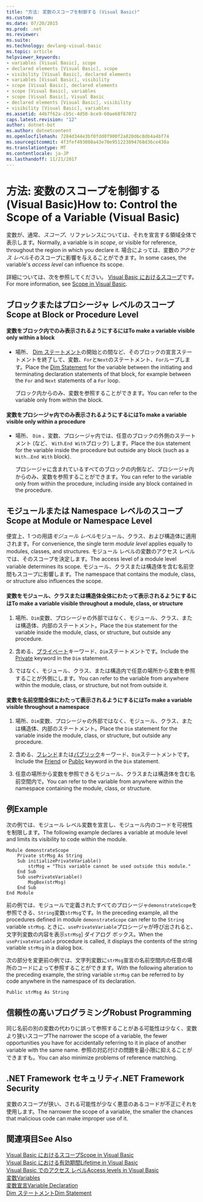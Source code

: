 ```yaml
---
title: "方法: 変数のスコープを制御する (Visual Basic)"
ms.custom: 
ms.date: 07/20/2015
ms.prod: .net
ms.reviewer: 
ms.suite: 
ms.technology: devlang-visual-basic
ms.topic: article
helpviewer_keywords:
- variables [Visual Basic], scope
- declared elements [Visual Basic], scope
- visibility [Visual Basic], declared elements
- variables [Visual Basic], visibility
- scope [Visual Basic], declared elements
- scope [Visual Basic], variables
- scope [Visual Basic], Visual Basic
- declared elements [Visual Basic], visibility
- visibility [Visual Basic], variables
ms.assetid: 44b7f62a-cb5c-4d50-bce9-60ae68f87072
caps.latest.revision: "12"
author: dotnet-bot
ms.author: dotnetcontent
ms.openlocfilehash: 7284d344e3bf0fdd0f900f2a820d6c8db4a4bf74
ms.sourcegitcommit: 4f3fef493080a43e70e951223894768d36ce430a
ms.translationtype: MT
ms.contentlocale: ja-JP
ms.lasthandoff: 11/21/2017
---
```

# <a name="how-to-control-the-scope-of-a-variable-visual-basic"></a><span data-ttu-id="12759-102">方法: 変数のスコープを制御する (Visual Basic)</span><span class="sxs-lookup"><span data-stu-id="12759-102">How to: Control the Scope of a Variable (Visual Basic)</span></span>
<span data-ttu-id="12759-103">変数が、通常、*スコープ*、リファレンスについては、それを宣言する領域全体で表示します。</span><span class="sxs-lookup"><span data-stu-id="12759-103">Normally, a variable is in *scope*, or visible for reference, throughout the region in which you declare it.</span></span> <span data-ttu-id="12759-104">場合によっては、変数の*アクセス レベル*そのスコープに影響を与えることができます。</span><span class="sxs-lookup"><span data-stu-id="12759-104">In some cases, the variable's *access level* can influence its scope.</span></span>  
  
 <span data-ttu-id="12759-105">詳細については、次を参照してください。 [Visual Basic におけるスコープ](../../../../visual-basic/programming-guide/language-features/declared-elements/scope.md)です。</span><span class="sxs-lookup"><span data-stu-id="12759-105">For more information, see [Scope in Visual Basic](../../../../visual-basic/programming-guide/language-features/declared-elements/scope.md).</span></span>  
  
## <a name="scope-at-block-or-procedure-level"></a><span data-ttu-id="12759-106">ブロックまたはプロシージャ レベルのスコープ</span><span class="sxs-lookup"><span data-stu-id="12759-106">Scope at Block or Procedure Level</span></span>  
  
#### <a name="to-make-a-variable-visible-only-within-a-block"></a><span data-ttu-id="12759-107">変数をブロック内でのみ表示されるようにするには</span><span class="sxs-lookup"><span data-stu-id="12759-107">To make a variable visible only within a block</span></span>  
  
-   <span data-ttu-id="12759-108">場所、 [Dim ステートメント](../../../../visual-basic/language-reference/statements/dim-statement.md)の開始との間など、そのブロックの宣言ステートメントを終了して、変数、`For`と`Next`のステートメント、`For`ループします。</span><span class="sxs-lookup"><span data-stu-id="12759-108">Place the [Dim Statement](../../../../visual-basic/language-reference/statements/dim-statement.md) for the variable between the initiating and terminating declaration statements of that block, for example between the `For` and `Next` statements of a `For` loop.</span></span>  
  
     <span data-ttu-id="12759-109">ブロック内からのみ、変数を参照することができます。</span><span class="sxs-lookup"><span data-stu-id="12759-109">You can refer to the variable only from within the block.</span></span>  
  
#### <a name="to-make-a-variable-visible-only-within-a-procedure"></a><span data-ttu-id="12759-110">変数をプロシージャ内でのみ表示されるようにするには</span><span class="sxs-lookup"><span data-stu-id="12759-110">To make a variable visible only within a procedure</span></span>  
  
-   <span data-ttu-id="12759-111">場所、 `Dim` 、変数、プロシージャ内では、任意のブロックの外側のステートメント (など、 `With`.`End With`ブロック) します。</span><span class="sxs-lookup"><span data-stu-id="12759-111">Place the `Dim` statement for the variable inside the procedure but outside any block (such as a `With`...`End With` block).</span></span>  
  
     <span data-ttu-id="12759-112">プロシージャに含まれているすべてのブロックの内側など、プロシージャ内からのみ、変数を参照することができます。</span><span class="sxs-lookup"><span data-stu-id="12759-112">You can refer to the variable only from within the procedure, including inside any block contained in the procedure.</span></span>  
  
## <a name="scope-at-module-or-namespace-level"></a><span data-ttu-id="12759-113">モジュールまたは Namespace レベルのスコープ</span><span class="sxs-lookup"><span data-stu-id="12759-113">Scope at Module or Namespace Level</span></span>  
 <span data-ttu-id="12759-114">便宜上、1 つの用語*モジュール レベル*モジュール、クラス、および構造体に適用されます。</span><span class="sxs-lookup"><span data-stu-id="12759-114">For convenience, the single term *module level* applies equally to modules, classes, and structures.</span></span> <span data-ttu-id="12759-115">モジュール レベルの変数のアクセス レベルでは、そのスコープを決定します。</span><span class="sxs-lookup"><span data-stu-id="12759-115">The access level of a module level variable determines its scope.</span></span> <span data-ttu-id="12759-116">モジュール、クラスまたは構造体を含む名前空間もスコープに影響します。</span><span class="sxs-lookup"><span data-stu-id="12759-116">The namespace that contains the module, class, or structure also influences the scope.</span></span>  
  
#### <a name="to-make-a-variable-visible-throughout-a-module-class-or-structure"></a><span data-ttu-id="12759-117">変数をモジュール、クラスまたは構造体全体にわたって表示されるようにするには</span><span class="sxs-lookup"><span data-stu-id="12759-117">To make a variable visible throughout a module, class, or structure</span></span>  
  
1.  <span data-ttu-id="12759-118">場所、`Dim`変数、プロシージャの外部ではなく、モジュール、クラス、または構造体、内部のステートメント。</span><span class="sxs-lookup"><span data-stu-id="12759-118">Place the `Dim` statement for the variable inside the module, class, or structure, but outside any procedure.</span></span>  
  
2.  <span data-ttu-id="12759-119">含める、[プライベート](../../../../visual-basic/language-reference/modifiers/private.md)キーワード、`Dim`ステートメントです。</span><span class="sxs-lookup"><span data-stu-id="12759-119">Include the [Private](../../../../visual-basic/language-reference/modifiers/private.md) keyword in the `Dim` statement.</span></span>  
  
3.  <span data-ttu-id="12759-120">ではなく、モジュール、クラス、または構造内で任意の場所から変数を参照することが外側にします。</span><span class="sxs-lookup"><span data-stu-id="12759-120">You can refer to the variable from anywhere within the module, class, or structure, but not from outside it.</span></span>  
  
#### <a name="to-make-a-variable-visible-throughout-a-namespace"></a><span data-ttu-id="12759-121">変数を名前空間全体にわたって表示されるようにするには</span><span class="sxs-lookup"><span data-stu-id="12759-121">To make a variable visible throughout a namespace</span></span>  
  
1.  <span data-ttu-id="12759-122">場所、`Dim`変数、プロシージャの外部ではなく、モジュール、クラス、または構造体、内部のステートメント。</span><span class="sxs-lookup"><span data-stu-id="12759-122">Place the `Dim` statement for the variable inside the module, class, or structure, but outside any procedure.</span></span>  
  
2.  <span data-ttu-id="12759-123">含める、[フレンド](../../../../visual-basic/language-reference/modifiers/friend.md)または[パブリック](../../../../visual-basic/language-reference/modifiers/public.md)キーワード、`Dim`ステートメントです。</span><span class="sxs-lookup"><span data-stu-id="12759-123">Include the [Friend](../../../../visual-basic/language-reference/modifiers/friend.md) or [Public](../../../../visual-basic/language-reference/modifiers/public.md) keyword in the `Dim` statement.</span></span>  
  
3.  <span data-ttu-id="12759-124">任意の場所から変数を参照できるモジュール、クラスまたは構造体を含む名前空間内で。</span><span class="sxs-lookup"><span data-stu-id="12759-124">You can refer to the variable from anywhere within the namespace containing the module, class, or structure.</span></span>  
  
## <a name="example"></a><span data-ttu-id="12759-125">例</span><span class="sxs-lookup"><span data-stu-id="12759-125">Example</span></span>  
 <span data-ttu-id="12759-126">次の例では、モジュール レベル変数を宣言し、モジュール内のコードを可視性を制限します。</span><span class="sxs-lookup"><span data-stu-id="12759-126">The following example declares a variable at module level and limits its visibility to code within the module.</span></span>  
  
```  
Module demonstrateScope  
    Private strMsg As String  
    Sub initializePrivateVariable()  
        strMsg = "This variable cannot be used outside this module."  
    End Sub  
    Sub usePrivateVariable()  
        MsgBox(strMsg)  
    End Sub  
End Module  
```  
  
 <span data-ttu-id="12759-127">前の例では、モジュールで定義されたすべてのプロシージャ`demonstrateScope`を参照できる、`String`変数`strMsg`です。</span><span class="sxs-lookup"><span data-stu-id="12759-127">In the preceding example, all the procedures defined in module `demonstrateScope` can refer to the `String` variable `strMsg`.</span></span> <span data-ttu-id="12759-128">ときに、`usePrivateVariable`プロシージャが呼び出されると、文字列変数の内容を表示`strMsg`] ダイアログ ボックス。</span><span class="sxs-lookup"><span data-stu-id="12759-128">When the `usePrivateVariable` procedure is called, it displays the contents of the string variable `strMsg` in a dialog box.</span></span>  
  
 <span data-ttu-id="12759-129">次の部分を変更前の例では、文字列変数に`strMsg`宣言の名前空間内の任意の場所のコードによって参照することができます。</span><span class="sxs-lookup"><span data-stu-id="12759-129">With the following alteration to the preceding example, the string variable `strMsg` can be referred to by code anywhere in the namespace of its declaration.</span></span>  
  
```  
Public strMsg As String  
```  
  
## <a name="robust-programming"></a><span data-ttu-id="12759-130">信頼性の高いプログラミング</span><span class="sxs-lookup"><span data-stu-id="12759-130">Robust Programming</span></span>  
 <span data-ttu-id="12759-131">同じ名前の別の変数の代わりに誤って参照することがある可能性は少なく、変数より狭いスコープ</span><span class="sxs-lookup"><span data-stu-id="12759-131">The narrower the scope of a variable, the fewer opportunities you have for accidentally referring to it in place of another variable with the same name.</span></span> <span data-ttu-id="12759-132">参照の対応付けの問題を最小限に抑えることができますも。</span><span class="sxs-lookup"><span data-stu-id="12759-132">You can also minimize problems of reference matching.</span></span>  
  
## <a name="net-framework-security"></a><span data-ttu-id="12759-133">.NET Framework セキュリティ</span><span class="sxs-lookup"><span data-stu-id="12759-133">.NET Framework Security</span></span>  
 <span data-ttu-id="12759-134">変数のスコープが狭い、される可能性が少なく悪意のあるコードが不正にそれを使用します。</span><span class="sxs-lookup"><span data-stu-id="12759-134">The narrower the scope of a variable, the smaller the chances that malicious code can make improper use of it.</span></span>  
  
## <a name="see-also"></a><span data-ttu-id="12759-135">関連項目</span><span class="sxs-lookup"><span data-stu-id="12759-135">See Also</span></span>  
 [<span data-ttu-id="12759-136">Visual Basic におけるスコープ</span><span class="sxs-lookup"><span data-stu-id="12759-136">Scope in Visual Basic</span></span>](../../../../visual-basic/programming-guide/language-features/declared-elements/scope.md)  
 [<span data-ttu-id="12759-137">Visual Basic における有効期間</span><span class="sxs-lookup"><span data-stu-id="12759-137">Lifetime in Visual Basic</span></span>](../../../../visual-basic/programming-guide/language-features/declared-elements/lifetime.md)  
 [<span data-ttu-id="12759-138">Visual Basic でのアクセス レベル</span><span class="sxs-lookup"><span data-stu-id="12759-138">Access levels in Visual Basic</span></span>](../../../../visual-basic/programming-guide/language-features/declared-elements/access-levels.md)  
 [<span data-ttu-id="12759-139">変数</span><span class="sxs-lookup"><span data-stu-id="12759-139">Variables</span></span>](../../../../visual-basic/programming-guide/language-features/variables/index.md)  
 [<span data-ttu-id="12759-140">変数宣言</span><span class="sxs-lookup"><span data-stu-id="12759-140">Variable Declaration</span></span>](../../../../visual-basic/programming-guide/language-features/variables/variable-declaration.md)  
 [<span data-ttu-id="12759-141">Dim ステートメント</span><span class="sxs-lookup"><span data-stu-id="12759-141">Dim Statement</span></span>](../../../../visual-basic/language-reference/statements/dim-statement.md)
